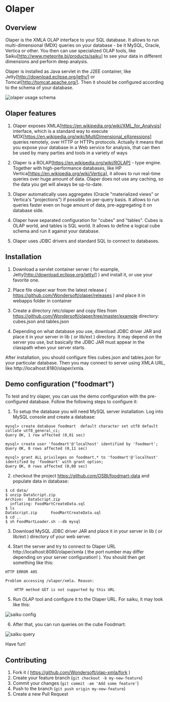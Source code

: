 # Olaper

## Overview

Olaper is the XMLA OLAP interface to your SQL database. It allows to run multi-dimensional (MDX) queries
on your database - be it MySQL, Oracle, Vertica or other. You then can use specialized OLAP
tools, like Saiku[http://www.meteorite.bi/products/saiku] to see your data in different dimensions
and perform deep analysis.

Olaper is installed as Java servlet in the J2EE container, like Jetty[http://download.eclipse.org/jetty/] or
Tomcat[http://tomcat.apache.org/]. Then it should be configured according to the schema of your database.


![olaper usage schema](https://raw.githubusercontent.com/Wondersoft/olaper/master/content/olaper.png)

## Olaper features

1. Olaper exposes XMLA[https://en.wikipedia.org/wiki/XML_for_Analysis] interface, 
which is a standard way to execute MDX[https://en.wikipedia.org/wiki/MultiDimensional_eXpressions] queries
remotely, over HTTP or HTTPs protocols. Actually it means that you expose your database in a Web service
for analysis, that can then be used by many parties and tools in a variety of ways

2. Olaper is a ROLAP[https://en.wikipedia.org/wiki/ROLAP] - type engine. Together with high-performance
databases, like HP Vertica[https://en.wikipedia.org/wiki/Vertica], it allows to run real-time queries
over huge amount of data. Olaper does not use any caching, so the data you get will always be up-to-date.

3. Olaper automatically uses aggregates (Oracle "materialized views" or Vertica's "projections") if possible
on per-query basis. It allows to run queries faster even on huge amount of data, pre-aggregating it on 
database side.

4. Olaper have separated configuration for "cubes" and "tables". Cubes is OLAP world, and tables is SQL world.
It allows to define a logical cube schema and run it against your database.

5. Olaper uses JDBC drivers and standard SQL to connect to databases.


## Installation

1. Download a servlet container server ( for example, Jetty[http://download.eclipse.org/jetty/] ) and install it,
or use your favorite one.

2. Place file olaper.war from the latest release ( https://github.com/Wondersoft/olaper/releases ) and place it in
webapps folder in container

3. Create a directory /etc/olaper and copy files from https://github.com/Wondersoft/olaper/tree/master/example directory: cubes.json and tables.json

4. Depending on what database you use, download JDBC driver JAR and place it in your server in lib ( or lib/ext )
directory. It may depend on the server you use, but basically the JDBC JAR must appear in the classpath when your server starts.

After installation, you should configure files  cubes.json and tables.json for your particular database. Then you may
connect to server using XMLA URL, like http://localhost:8180/olaper/xmla.

## Demo configuration ("foodmart")

To test and try olaper, you can use the demo configuration with the pre-configured database.
Follow the following steps to configure it:

1. To setup the database you will need MySQL server installation. Log into MySQL console and create a database:

```
mysql> create database foodmart  default character set utf8 default collate utf8_general_ci;
Query OK, 1 row affected (0,01 sec)

mysql> create user 'foodmart'@'localhost' identified by 'foodmart';
Query OK, 0 rows affected (0,11 sec)

mysql> grant ALL privileges on foodmart.* to 'foodmart'@'localhost' identified by 'foodmart' with grant option;
Query OK, 0 rows affected (0,00 sec)
```


2. checkout the project https://github.com/OSBI/foodmart-data and populate data in database:

```
$ cd data/
$ unzip DataScript.zip 
Archive:  DataScript.zip
  inflating: FoodMartCreateData.sql  
$ ls
DataScript.zip		FoodMartCreateData.sql
$ cd ..
$ sh FoodMartLoader.sh --db mysql
```

3. Download MySQL JDBC driver JAR and place it in your server in lib ( or lib/ext ) directory of your web server.

4. Start the server and try to connect to Olaper URL http://localhost:8080/olaper/xmla ( the port number may differ depending on your
server configuration! ). You should then get something like this:

```
HTTP ERROR 405

Problem accessing /olaper/xmla. Reason:

    HTTP method GET is not supported by this URL
```

5. Run OLAP tool and configure it to the Olaper URL. For saiku, it may look like this:

![saiku config](https://raw.githubusercontent.com/Wondersoft/olaper/master/content/saiku.png)

6. After that, you can run queries on the cube Foodmart:

![saiku query](https://raw.githubusercontent.com/Wondersoft/olaper/master/content/query.png)


Have fun!

## Contributing

1. Fork it ( https://github.com/Wondersoft/olap-xmla/fork )
2. Create your feature branch (`git checkout -b my-new-feature`)
3. Commit your changes (`git commit -am 'Add some feature'`)
4. Push to the branch (`git push origin my-new-feature`)
5. Create a new Pull Request




